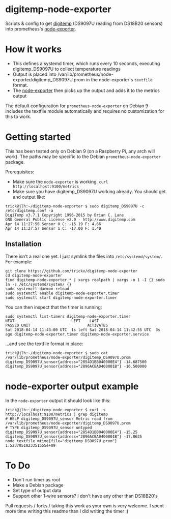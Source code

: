 # digitemp-node-exporter
Scripts &amp; config to get [digitemp](https://www.digitemp.com/) (DS9097U reading from DS18B20 sensors) into prometheus's [node-exporter](https://github.com/prometheus/node_exporter).

# How it works

* This defines a systemd timer, which runs every 10 seconds, executing digitemp_DS9097U to collect temperature readings
* Output is placed into /var/lib/prometheus/node-exporter/digitemp_DS9097U.prom in the node-exporter's ```textfile``` format.
* The [node-exporter](https://github.com/prometheus/node_exporter) then picks up the output and adds it to the metrics output

The default configuration for ```prometheus-node-exporter``` on Debian 9 includes the textfile module automatically and requires no customization for this to work.

# Getting started

This has been tested only on Debian 9 (on a Raspberry Pi, any arch will work).  The paths may be specific to the Debian ```prometheus-node-exporter``` package.

Prerequisites:
* Make sure the ```node-exporter``` is working.  ```curl http://localhost:9100/metrics```
* Make sure you have digitemp_DS9097U working already.  You should get and output like:
```
trick@jlh:~/digitemp-node-exporter $ sudo digitemp_DS9097U -c /etc/digitemp.conf -a
DigiTemp v3.7.1 Copyright 1996-2015 by Brian C. Lane
GNU General Public License v2.0 - http://www.digitemp.com
Apr 14 11:27:56 Sensor 0 C: -15.19 F: 4.66
Apr 14 11:27:57 Sensor 1 C: -17.00 F: 1.40
```

## Installation

There isn't a real one yet.  I just symlink the files into ```/etc/systemd/system/```.  For example:
```
git clone https://github.com/trickv/digitemp-node-exporter
cd digitemp-node-exporter
find digitemp-node-exporter.* | xargs realpath | xargs -n 1 -I {} sudo ln -s /etc/systemd/system/ {}
sudo systemctl daemon-reload
sudo systemctl enable digitemp-node-exporter.timer
sudo systemctl start digitemp-node-exporter.timer
```

You can then inspect that the timer is running:
```
sudo systemctl list-timers digitemp-node-exporter.timer
NEXT                         LEFT    LAST                         PASSED UNIT                         ACTIVATES
Sat 2018-04-14 11:43:00 UTC  1s left Sat 2018-04-14 11:42:55 UTC  3s ago digitemp-node-exporter.timer digitemp-node-exporter.service
```

...and see the textfile format in place:
```
trick@jlh:~/digitemp-node-exporter $ sudo cat /var/lib/prometheus/node-exporter/digitemp_DS9097U.prom
digitemp_DS9097U_sensor{address="2854D1BB040000E4"} -14.687500
digitemp_DS9097U_sensor{address="2896ACBA0400001B"} -16.500000
```

# node-exporter output example

In the ```node-exporter``` output it should look like this:
```
trick@jlh:~/digitemp-node-exporter $ curl -s http://localhost:9100/metrics | grep digitemp
# HELP digitemp_DS9097U_sensor Metric read from /var/lib/prometheus/node-exporter/digitemp_DS9097U.prom
# TYPE digitemp_DS9097U_sensor untyped
digitemp_DS9097U_sensor{address="2854D1BB040000E4"} -15.25
digitemp_DS9097U_sensor{address="2896ACBA0400001B"} -17.0625
node_textfile_mtime{file="digitemp_DS9097U.prom"} 1.5237051823351555e+09
```

# To Do

* Don't run timer as root
* Make a Debian package
* Set type of output data
* Support other 1-wire sensors? I don't have any other than DS18B20's

Pull requests / forks / taking this work as your own is very welcome.  I spent more time writing this readme than I did writing the timer :)

